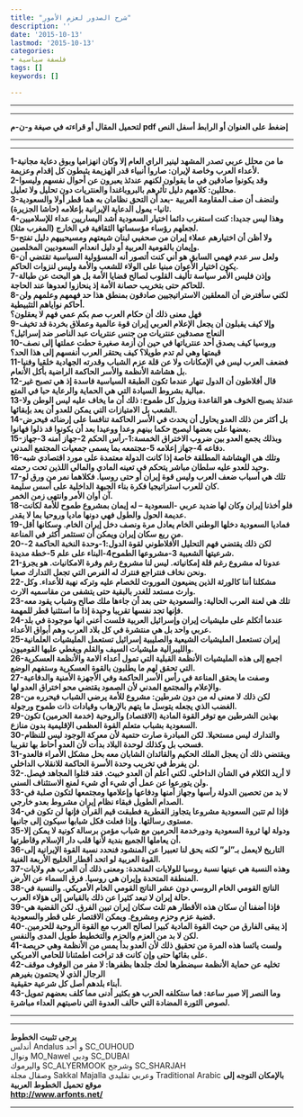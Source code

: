 ```yaml
---
title: "شرح الصدور لعزم الأمور"
description: ''
date: '2015-10-13'
lastmod: '2015-10-13'
categories:
- فلسفة سياسية
tags: []
keywords: []

---
```

---

---

**لتحميل المقال أو قراءته في صيغة و-ن-م pdf إضغط على العنوان أو الرابط أسفل النص**

---



---

**1-ما من محلل عربي تصدر المشهد لينير الراي العام إلا وكان انهزاميا وبوق دعاية مجانية لأعداء العرب وخاصة لإيران: صاروا أنبياء قدر الهزيمة يثبطون كل إقدام وعزيمة.  
2-وقد يكونوا صادقين في ما يقولون لكنهم عندئذ يعبرون عن أحوال نفسهم وليسوا محللين: كلامهم دليل تأثرهم بالبروباغندا والعنتريات دون تحليل ولا تعليل.  
3-ولنضف أن صف المقاومة العربية -بعد أن التحق نظامان به هما قطر أولا والسعودية ثانيا- يمول الدعاية الإيرانية بإعلامه (حاشا الجزيرة).  
4-وهذا ليس جديدا: كنت استغرب دائما اختيار السعودية أشد اليساريين عداء للإسلاميين لجعلهم رؤساء مؤسساتها الثقافية في الخارج (المغرب مثلا).  
5-ولا أظن أن اختيارهم عملاء إيران من صحفيي لبنان شيعتهم ومسيحييهم دليل تفتح وإيمان بالقومية العربية أو دليل انعدام السعوديين المخلصين.  
6-ولعل سر عدم فهمي السابق هو أني كنت أتصور أنه المسؤولية السياسية تقتضي أن يكون اختيار الأعوان مبنيا على الولاء للشعب والأمة وليس لنزوات الحاكم.  
7-وإذن فليس الأمر سياسة تأليف القلوب لصالح قضايا الأمة بل هو البحث عن طبالة للحاكم حتى بتخريب حصانة الأمة إذ ينحازوا لعدوها عند الحاجة.  
8-لكني سأفترض أن المعلقين الاستراتيجيين صادقون بمنطق هذا حد فهمهم وعلمهم ولن أحاكم نواياهم التثبيطية.  
فهل معنى ذلك أن حكام العرب صم بكم عمي فهم لا يعقلون؟  
9-وإلا كيف يقبلون أن يجعل الإعلام العربي إيران قوة عالمية وعملاق بخردة قد تخيف النعاج مصدقين عنتريات من جنس عنتريات عبد الناصر ضد إسرائيل؟  
10-وروسيا كيف يصدق أحد عنترياتها في حين أن أزمة صغيرة حطت عملتها إلى نصف قيمتها وهي لم تدم طويلا؟ كيف يحتقر العرب أنفسهم إلى هذا الحد؟  
11-فضعف العرب ليس في الإمكانات ولا عن قلة عزم الشباب وقدرته الجهادية خلقيا وفنيا بل هشاشة الأنظمة والأسر الحاكمة الراضية بأكل الأنعام.  
12-قال أفلاطون أن الدول تنهار عندما تكون الطبقة السياسية فاسدة إذ هي تصبح غير مبالية بشروط السيادة التي هي الحماية والرعاية حبا في المتع.  
13-عندئذ يصبح الخوف هو القاعدة ويزول كل طموح: ذلك أن ما يخاف عليه ليس الوطن ولا الشعب بل الامتيازات التي يمكن للعدو أن يعد بإبقائها.  
14-بل أكثر من ذلك العدو يحاول أن يحدث في الأسر الحاكمة تنافسا على إرضائه فيحرض بعضها على بعضها ليصبح حكما بينهم وعدا ووعيدا بعد أن يكونوا قد ذلوا فهانوا.  
15-وبذلك يجمع العدو بين ضروب الاختراق الخمسة:1-رأس الحكم 2-جهاز أمنه 3-جهاز دفاعه 4-جهاز إعلامه 5-مجتمعه بما يسمى جمعيات المجتمع المدني.  
16-وتلك هي الهشاشة المطلقة خاصة إذا كانت الدولة معتمدة على مورد اقتصادي شبه وحيد للعدو عليه سلطان مباشر يتحكم في تعينه المادي والمالي اللذين تحت رحمته.  
17-تلك هي أسباب ضعف العرب وليس قوة إيران أو حتى روسيا. فكلاهما نمر من ورق لو كان للعرب استراتيجيا فكرة بناء الجبهة الداخلية على أسس سليمة.  
آن أوان الأمر وانتهى زمن الخمر.  
18-فلو أخذنا إيران وكان لها ضديد عربي -السعودية – له إيمان بمشروع طموح للأمة لكانت عديمة الحول والطول فهي دونها ماديا وروحيا بما لا يقدر.  
19-فماديا السعودية دخلها الوطني الخام يعادل مرة ونصف دخل إيران الخام. وسكانها أقل من ربع سكان إيران ويمكن أن تستثمر أكثر في المناعة.  
20-لكن ذلك يقتضي فهم التحليل الأفلاطوني لقوة الدول:1-وحدة النخبة الحاكمة 2-شرعيتها الشعبية 3-مشروعها الطموح4-البناء على علم 5-خطة مديدة.  
21-عدونا له مشروع رغم قلة إمكانياته. ليس لنا مشروع رغم وفرة الامكانيات. هو يجرؤ ونحن نخاف فنتراجع فنترك له الفرص التي تجعل التدارك صعبا.  
22-مشكلنا أننا كالورثة الذين يضيعون الموروث للخصام عليه وتركه نهبة للأعداء. وكل وارث مستعد للغدر بالبقية حتى يتشفى من مقاسميه الارث.  
23-تلك هي لعنة العرب الحالية: والسعودية حتى بعد أن جاءها ملك صالح وشباب يقود معه فإنها تجد نفسها تقريبا وحيدة إذا ما استثنيا قطر للمهمة.  
24-عندما أتكلم على مليشيات إيران وإسرائيل العربية فلست أعني انها موجودة في بلد عربي واحد بل هي منتشرة في كل بلاد العرب وهم أبواق الأعداء.  
25-إيران تستعمل المليشيات الشيعية والصليبية إسرائيل تستعمل المليشيات العلمانية والليبرالية مليشيات السيف والقلم ويغطي عليها القوميون.  
26-اجمع إلى هذه المليشيات الأنظمة القبلية التي تمول أعداء الامة والأنظمة العسكرية التي تحقق لهم ما يطلبون بالقوة العسكرية وستفهم الوضع.  
27-وصفت ما يحقق المناعة في رأس الأسر الحاكمة وفي الأجهزة الأمنية والدفاعية والإعلام والمجتمع المدني لأن الصمود يقتضي محو اختراق العدو لها.  
28-لكن ذلك لا معنى له من دون شرطين: مشروع للأمة يرضي الشباب فيحرره من الغضب الذي يجعله يتوسل ما يتهم بالإرهاب وقيادات ذات طموح ورجولة.  
29-بهذين الشرطين مع توفر القوة المادية (الاقتصاد) والروحية (خدمة الحرمين) تكون السعودية بشباب متعلم القوة العظمى الإقليمية بدون منازع.  
30-والتدارك ليس مستحيلا. لكن المبادرة صارت حتمية لأن معركة الوجود ليس للنظام فسحب بل وكذلك لوحدة البلاد بدأت لأن العدو أحاط بها تقريبا.  
31-ويقتضي ذلك أن يعجل الملك الحكيم والقائدان الشابان معه بحل مشكل الأمراء فالعدو لن يفرط في تخريب وحدة الأسرة الحاكمة للانقلاب الداخلي.  
32-لا أريد الكلام في الشأن الداخلي. لكني أعلم أن العدو خبيث. فقد قتلوا المجاهد فيصل. ولن يتورعوا عن عمل أي شيء أي شيء لمنع الاستئناف السني.  
33-لا بد من تحصين الدولة رأسها وجهاز أمنها ودفاعها وإعلامها ومجتمعها لتكون صلبة في الصدام الطويل فبقاء نظام إيران مشروط بعدو خارجي.  
34-فإذا لم تتبن السعودية مشروعا يتجاوز القطرية فطبقت قيم القرآن فإنها لن تكون في مستوى رسالتها. وإذا فعلت فكل شبابها سيكون إلى جانبها.  
35-ودولة لها ثروة السعودية ودورخدمة الحرمين مع شباب مؤمن برسالة كونية لا يمكن إلا أن يعاملها الجميع بندية لأنها قلب دار الإسلام وقاطرتها.  
36-التاريخ لايعمل بـ”لو” لكنه يحق لنا تعبيرا عن المنشود فنحدد نسبة القوة الإيرانية إلى القوة العربية لو اتحد أقطار الخليج الأربعة الغنية.  
37-وهذه النسبة هي عينها نسبة روسيا للولايات المتحدة: ومعنى ذلك أن العرب هم ولايات المنطقة المتحدة وإيران هي روسيا. فرق السماء عن الأرض.  
38-الناتج القومي الخام الروسي دون عشر الناتج القومي الخام الأمريكي. والنسبة في حالة إيران لا تبعد كثيرا عن ذلك بالقياس إلى هؤلاء العرب.  
39-فإذا أضفنا أن سكان هذه الأقطار هم ثلث سكان إيران تبين الفرق. لكن القضية هي قضية عزم وحزم ومشروع. ويمكن الاقتصار على قطر والسعودية.  
40-إذ يبقى الفارق من حيث القوة المادية كبيرا لصالح العرب مع القوة الروحية للحرمين. لكن لا بد من العزم والحزم والتخطيط طويل المدى والنفس.  
41-ولست يائسا هذه المرة من تحقيق ذلك لأن العدو بدأ يمس من الأنظمة وهي حريصة على بقائها حتى وإن كانت قد تراخت اطمئنانا للحامي الامريكي.  
42-تخليه عن حماية الأنظمة سيضطرها لحك جلدها بظفرها: لا مفر من الوقوف موقف الرجال الذي لا يحتمون بغيرهم  
أبناء بلدهم أصل كل شرعية حقيقية.  
43-وما النصر إلا صبر ساعة: فما ستكلفه الحرب هو بكثير أدنى مما كلف بعضهم تمويل لصوص الثورة المضادة التي حالف العدوة التي ناصبتهم العداء مباشرة.**

---

---

**يرجى تثبيت الخطوط**   
 أندلس Andalus  و أحد SC\_OUHOUD  
 ونوال MO\_Nawel  ودبي SC\_DUBAI   
 واليرموك SC\_ALYERMOOK  وشرجح SC\_SHARJAH   
 وصقال مجلة Sakkal Majalla وعربي تقليدي Traditional Arabic  **بالإمكان التوجه إلى موقع تحميل الخطوط العربية  
 http://www.arfonts.net/**

---

###